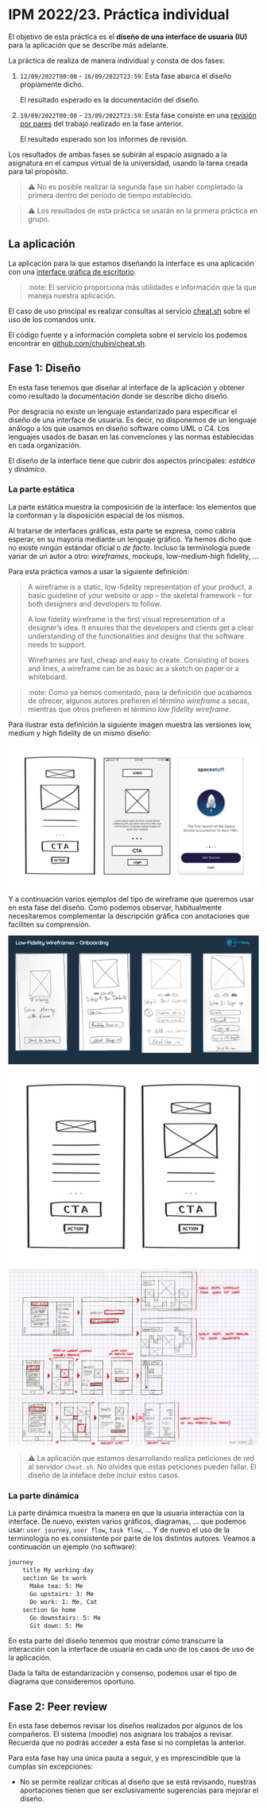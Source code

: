# IPM 2022/23. Práctica individual

El objetivo de esta práctica es el **diseño de una interface de
usuaria (IU)** para la aplicación que se describe más adelante.

La práctica de realiza de manera individual y consta de dos fases:

  1. `12/09/2022T00:00` - `16/09/2022T23:59`: Esta fase abarca el
     diseño propiamente dicho.
	 
	 El resultado esperado es la documentación del diseño.
	 
  2. `19/09/2022T00:00` - `23/09/2022T23:59`: Esta fase consiste en una
     [revisión por pares](https://en.wikipedia.org/wiki/Peer_review)
     del trabajo realizado en la fase anterior.
	 
	 El resultado esperado son los informes de revisión.
	 
Los resultados de ambas fases se subirán al espacio asignado a la
asignatura en el campus virtual de la universidad, usando la tarea
creada para tal propósito.

> :warning: No es posible realizar la segunda fase sin haber
> completado la primera dentro del período de tiempo establecido.

> :warning: Los resultados de esta práctica se usarán en la primera
> práctica en grupo.


## La aplicación

La aplicación para la que estamos diseñando la interface es una
aplicación con una [interface gráfica de
escritorio](https://en.m.wikipedia.org/wiki/Graphical_user_interface).

> :note: El servicio proporciona más utilidades e información que la
> que maneja nuestra aplicación.

El caso de uso principal es realizar consultas al servicio
[cheat.sh](http://cheat.sh) sobre el uso de los comandos unix.

El código fuente y a información completa sobre el servicio los
podemos encontrar en
[github.com/chubin/cheat.sh](https://github.com/chubin/cheat.sh).


## Fase 1: Diseño

En esta fase tenemos que diseñar al interface de la aplicación y
obtener como resultado la documentación donde se describe dicho
diseño.

Por desgracia no existe un lenguaje estandarizado para especificar el
diseño de una interface de usuaria. Es decir, no disponemos de un
lenguaje análogo a los que usamos en diseño software como UML o C4.
Los lenguajes usados de basan en las convenciones y las normas
establecidas en cada organización.

El diseño de la interface tiene que cubrir dos aspectos principales:
_estático_ y _dinámico_.


### La parte estática

La parte estática muestra la composición de la interface: los
elementos que la conforman y la disposición espacial de los mismos.

Al tratarse de interfaces gráficas, esta parte se expresa, como
cabría esperar, en su mayoría mediante un lenguaje gráfico. Ya
hemos dicho que no existe ningún estándar oficial o _de
facto_. Incluso la terminología puede variar de un autor a otro:
_wireframes_, mockups, low-medium-high fidelity, ...

Para esta práctica vamos a usar la siguiente definición:

> A wireframe is a static, low-fidelity representation of your
> product, a basic guideline of your website or app – the skeletal
> framework – for both designers and developers to follow.
>
> A low fidelity wireframe is the first visual representation of a
> designer’s idea.  It ensures that the developers and clients get
> a clear understanding of the functionalities and designs that
> the software needs to support.
>
> Wireframes are fast, cheap and easy to create. Consisting of
> boxes and lines, a wireframe can be as basic as a sketch on
> paper or a whiteboard.


> :note: Como ya hemos comentado, para la definición que acabamos
> de ofrecer, algunos autores prefieren el término _wireframe_ a
> secas, mientras que otros prefieren el término _low fidelity
> wireframe_.

Para ilustrar esta definición la siguiente imagen muestra las
versiones low, medium y high fidelity de un mismo diseño:

![Ejemplo low vs medium vs high fidelity](all-wireframes-1030x585.jpg)

Y a continuación varios ejemplos del tipo de wireframe que queremos
usar en esta fase del diseño. Como podemos observar, habitualmente
necesitaremos complementar la descripción gráfica con anotaciones que
faciliten su comprensión.

![Ejemplo 1 de wireframes](Low-Fidelity-Wireframes-1-1.png)
![Ejemplo 2 de wireframes](low-fidelity-1030x831.jpg)
![Ejemplo de wireframe con anotaciones](wireframe_re001-1.jpg)

> :warning: La aplicación que estamos desarrollando realiza peticiones
> de red al servidor `cheat.sh`. No olvides que estas peticiones
> pueden fallar. El diseño de la inteface debe incluir estos casos.


### La parte dinámica

La parte dinámica muestra la manera en que la usuaria interactúa con
la interface. De nuevo, existen varios gráficos, diagramas, ... que
podemos usar: `user journey`, `user flow`, `task flow`, ... Y de nuevo
el uso de la terminología no es consistente por parte de los distintos
autores. Veamos a continuación un ejemplo (no software):

```mermaid
journey
    title My working day
    section Go to work
      Make tea: 5: Me
      Go upstairs: 3: Me
      Do work: 1: Me, Cat
    section Go home
      Go downstairs: 5: Me
      Sit down: 5: Me
```

En esta parte del diseño tenemos que mostrar cómo transcurre la
interacción con la interface de usuaria en cada uno de los casos de
uso de la aplicación.

Dada la falta de estandarización y consenso, podemos usar el tipo de
diagrama que consideremos oportuno.


## Fase 2: Peer review

En esta fase debemos revisar los diseños realizados por algunos de los
compañeros. El sistema (moodle) nos asignara los trabajos a
revisar. Recuerda que no podrás acceder a esta fase si no completas la
anterior.

Para esta fase hay una única pauta a seguir, y es imprescindible que
la cumplas sin excepciones:

  - No se permite realizar críticas al diseño que se está revisando,
    nuestras aportaciones tienen que ser exclusivamente sugerencias
    para mejorar el diseño.
